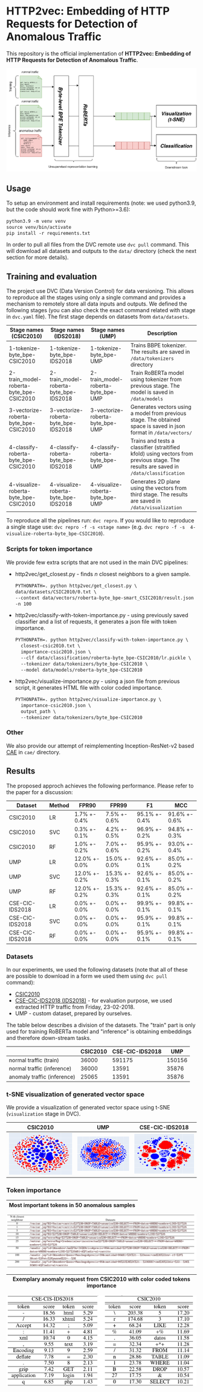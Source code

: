 ﻿# HTTP2vec: Embedding of HTTP Requests for Detection of Anomalous Traffic

This repository is the official implementation of **HTTP2vec: Embedding of HTTP Requests for Detection of Anomalous Traffic**.

![ALT](./demo/http2vec.png) 



## Usage

To setup an environment and install requirements (note: we used python3.9, but the code should work fine with Python>=3.6):

```setup
python3.9 -m venv venv
source venv/bin/activate
pip install -r requirements.txt
```
In order to pull all files from the DVC remote use `dvc pull` command. This will download all datasets and outputs to the `data/` directory (check the next section for more details).

## Training and evaluation


The project use DVC  (Data Version Control) for data versioning. This allows to reproduce all the stages using only a single command and provides a mechanism to remotely store all data inputs and outputs. We defined the following stages (you can also check the exact command related with stage in `dvc.yaml` file). The first stage depends on datasets from `data/datasets`.

| Stage names (CSIC2010) |  Stage names (IDS2018) | Stage names (UMP) | Description |
| ----------------------------|-----------------------|------------------|-------------|
|1-tokenize-byte_bpe-CSIC2010 |1-tokenize-byte_bpe-IDS2018 | 1-tokenize-byte_bpe-UMP | Trains BBPE tokenizer. The results are saved in `/data/tokenizers` directory |
|2-train_model-roberta-byte_bpe-CSIC2010 | 2-train_model-roberta-byte_bpe-IDS2018 | 2-train_model-roberta-byte_bpe-UMP | Train RoBERTa model using tokenizer from previous stage. The model is saved in `/data/models` |
| 3-vectorize-roberta-byte_bpe-CSIC2010| 3-vectorize-roberta-byte_bpe-IDS2018| 3-vectorize-roberta-byte_bpe-UMP | Generates vectors using a model from previous stage. The obtained space is saved in json format in `/data/vectors/`|
| 4-classify-roberta-byte_bpe-CSIC2010 | 4-classify-roberta-byte_bpe-IDS2018 | 4-classify-roberta-byte_bpe-UMP | Trains and tests a classifier (straitified kfold) using vectors from previous stage. The results are saved in `/data/classification`|
| 4-visualize-roberta-byte_bpe-CSIC2010| 4-visualize-roberta-byte_bpe-IDS2018| 4-visualize-roberta-byte_bpe-UMP | Generates 2D plane using the vectors from third stage. The results are saved in `/data/visualization`| 

To reproduce all the pipelines run: `dvc repro`. If you would like to reproduce a single stage use: `dvc repro -f -s <stage name>` (e.g. `dvc repro -f -s  4-visualize-roberta-byte_bpe-CSIC2010`).

### Scripts for token importance

We provide few extra scripts that are not used in the main DVC pipelines:

- http2vec/get_closest.py - finds *n* closest neighbors to a given sample.
  ```
  PYTHONPATH=. python http2vec/get_closest.py \ 
  data/datasets/CSIC2010/0.txt \
  --context data/vectors/roberta-byte_bpe-smart_CSIC2010/result.json 
  -n 100
  ```
- http2vec/classify-with-token-importance.py - using previously saved classifier and a list of requests, it generates a json file with token importance.
  ```
  PYTHONPATH=. python http2vec/classify-with-token-importance.py \
    closest-csic2010.txt \
    importance-csic2010.json \
    --clf data/classification/roberta-byte_bpe-CSIC2010/lr.pickle \
    --tokenizer data/tokenizers/byte_bpe-CSIC2010 \
    --model data/models/roberta-byte_bpe-CSIC2010
  ```
- http2vec/visualize-importance.py - using a json file from previous script, it generates HTML file with color coded importance.
  ```
  PYTHONPATH=. python http2vec/visualize-importance.py \
    importance-csic2010.json \
    output_path \
    --tokenizer data/tokenizers/byte_bpe-CSIC2010
  ```

### Other 
We also provide our attempt of reimplementing Inception-ResNet-v2 based [CAE](https://ieeexplore.ieee.org/stamp/stamp.jsp?tp=&arnumber=8532358) in `cae/` directory.

## Results

The proposed approch achieves the following performance. Please refer to the paper for a discussion:

| Dataset         | Method  |     FPR90     |     FPR99      |        F1       |       MCC       |
| ----------------|---------|---------------|----------------|-----------------|-----------------|
| CSIC2010        |   LR    |  1.7% +- 0.4% |  7.5% +- 0.6%  |  95.1% +- 0.4%  |  91.6% +- 0.6%  |
| CSIC2010        |   SVC   |  0.3% +- 0.1% |  4.2% +- 0.5%  |  96.9% +- 0.2%  |  94.8% +- 0.3%  |
| CSIC2010        |   RF    |  1.0% +- 0.2% |  7.0% +- 0.6%  |  95.9% +- 0.2%  |  93.0% +- 0.4%  |
| UMP             |   LR    | 12.0% +- 0.0% | 15.0% +- 0.0%  |  92.6% +- 0.1%  |  85.0% +- 0.2%  |
| UMP             |   SVC   | 12.0% +- 0.2% | 15.3% +- 0.3%  |  92.6% +- 0.1%  |  85.0% +- 0.2%  |
| UMP             |   RF    | 12.0% +- 0.2% | 15.3% +- 0.3%  |  92.6% +- 0.1%  |  85.0% +- 0.2%  |
| CSE-CIC-IDS2018 |   LR    |  0.0% +- 0.0% |  0.0% +- 0.0%  |  99.9% +- 0.1%  |  99.8% +- 0.1%  |
| CSE-CIC-IDS2018 |   SVC   |  0.0% +- 0.0% |  0.0% +- 0.0%  |  95.9% +- 0.1%  |  99.8% +- 0.1%  |
| CSE-CIC-IDS2018 |   RF    |  0.0% +- 0.0% |  0.0% +- 0.0%  |  95.9% +- 0.1%  |  99.8% +- 0.1%  |

### Datasets

In our experiments, we used the following datasets (note that all of these are possible to download in a form we used them using `dvc pull` command):

 - [CSIC2010](https://www.tic.itefi.csic.es/dataset/)
 - [CSE-CIC-IDS2018 (IDS2018)](https://registry.opendata.aws/cse-cic-ids2018/) - for evaluation purpose, we used extracted HTTP traffic from Friday, 23-02-2018.
 - UMP - custom dataset, prepared by ourselves.

The table below describes a division of the datasets. The "train" part is only used for training RoBERTa model and "inference" is obtaining embeddings and therefore down-stream tasks.

|  |  CSIC2010 | CSE-CIC-IDS2018 | UMP |
|--|-------------|------------------------|---|
| normal traffic (train) | 36000 | 591175 | 150156 |
| normal traffic (inference) | 36000 | 13591 | 35876 | 
| anomaly traffic (inference) | 25065 | 13591 | 35876 |

### t-SNE visualization of generated vector space

We provide a visualization of generated vector space using t-SNE (`visualization` stage in DVC).


| CSIC2010              | UMP              | CSE-CIC-IDS2018 |
| ----------------------|------------------|-----------------|
![](./demo/tsne-cisc2010.png) |  ![](./demo/tsne-ump.png) | ![](./demo/tsne-ids2018.png)


### Token importance

|  Most important tokens in 50 anomalous samples  | 
|------------|
![](./demo/knn.png)

|  Exemplary anomaly request from CSIC2010 with color coded tokens importance| 
|----------------------------------------------------------------------------|
![](./demo/token-importance.png)

